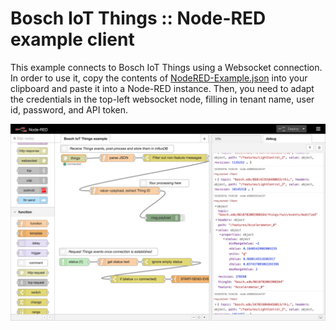 # Bosch IoT Things :: Node-RED example client

This example connects to Bosch IoT Things using a Websocket connection. In order to use it, copy the contents of [NodeRED-Example.json](NodeRED-Example.json) into your clipboard and paste it into a Node-RED instance. Then, you need to adapt the credentials in the top-left websocket node, filling in tenant name, user id, password, and API token.

![Node-RED Screenshot](NodeRED-Example.png)
